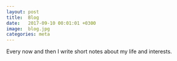 ```yaml
---
layout: post
title:  Blog
date:   2017-09-10 00:01:01 +0300
image:  blog.jpg
categories: meta
---
```

Every now and then I write short notes about my life and interests.
